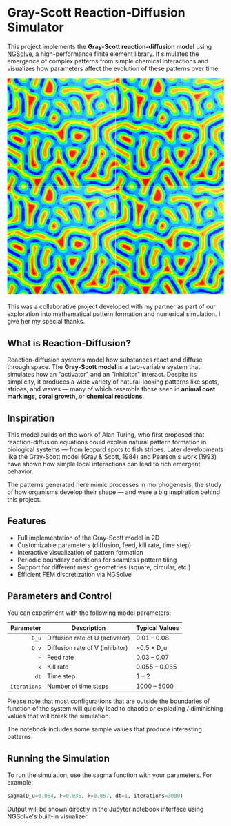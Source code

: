 # Gray-Scott Reaction-Diffusion Simulator

This project implements the **Gray-Scott reaction-diffusion model** using [NGSolve](https://ngsolve.org/), a high-performance finite element library. It simulates the emergence of complex patterns from simple chemical interactions and visualizes how parameters affect the evolution of these patterns over time.

![Sample Output](./images/grayscott-output.png)

This was a collaborative project developed with my partner as part of our exploration into mathematical pattern formation and numerical simulation. I give her my special thanks.

## What is Reaction-Diffusion?

Reaction-diffusion systems model how substances react and diffuse through space. The **Gray-Scott model** is a two-variable system that simulates how an "activator" and an "inhibitor" interact. Despite its simplicity, it produces a wide variety of natural-looking patterns like spots, stripes, and waves — many of which resemble those seen in **animal coat markings**, **coral growth**, or **chemical reactions**.

## Inspiration

This model builds on the work of Alan Turing, who first proposed that reaction-diffusion equations could explain natural pattern formation in biological systems — from leopard spots to fish stripes. Later developments like the Gray-Scott model (Gray & Scott, 1984) and Pearson's work (1993) have shown how simple local interactions can lead to rich emergent behavior.

The patterns generated here mimic processes in morphogenesis, the study of how organisms develop their shape — and were a big inspiration behind this project.

## Features

- Full implementation of the Gray-Scott model in 2D
- Customizable parameters (diffusion, feed, kill rate, time step)
- Interactive visualization of pattern formation
- Periodic boundary conditions for seamless pattern tiling
- Support for different mesh geometries (square, circular, etc.)
- Efficient FEM discretization via NGSolve

## Parameters and Control

You can experiment with the following model parameters:

| Parameter | Description                       | Typical Values      |
|----------:|-----------------------------------|---------------------|
| `D_u`     | Diffusion rate of U (activator)   | 0.01 – 0.08         |
| `D_v`     | Diffusion rate of V (inhibitor)   | ~0.5 * D_u          |
| `F`       | Feed rate                         | 0.03 – 0.07         |
| `k`       | Kill rate                         | 0.055 – 0.065       |
| `dt`      | Time step                         | 1 – 2               |
| `iterations` | Number of time steps           | 1000 – 5000         |

Please note that most configurations that are outside the boundaries of function of the system will quickly lead to chaotic or exploding / diminishing values that will break the simulation.

The notebook includes some sample values that produce interesting patterns.

## Running the Simulation

To run the simulation, use the sagma function with your parameters. For example:

```python
sagma(D_u=0.064, F=0.035, k=0.057, dt=1, iterations=3000)
```

Output will be shown directly in the Jupyter notebook interface using NGSolve's built-in visualizer.


